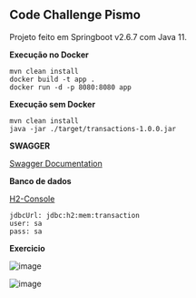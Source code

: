 
## Code Challenge Pismo

Projeto feito em Springboot v2.6.7 com Java 11.

**Execução no Docker**

	mvn clean install
	docker build -t app .
	docker run -d -p 8080:8080 app

**Execução sem Docker**

	mvn clean install
	java -jar ./target/transactions-1.0.0.jar
		
**SWAGGER**

[Swagger Documentation](http://localhost:8080/swagger-ui/index.html)

**Banco de dados**

[H2-Console](http://localhost:8080/h2-console)

	jdbcUrl: jdbc:h2:mem:transaction
	user: sa
	pass: sa
  
 
 
 **Exercicio**
 
 ![image](https://user-images.githubusercontent.com/21183665/166008591-3b4d6a4f-1f5f-4777-bd49-4b5a16c2fb7a.png)

![image](https://user-images.githubusercontent.com/21183665/166008623-9c82bf44-e84d-427f-b9ec-c3aab82c6601.png)

